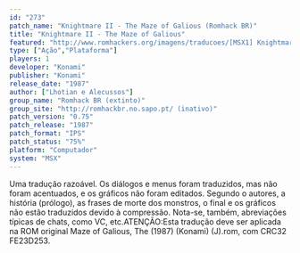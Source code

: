 ```yaml
---
id: "273"
patch_name: "Knightmare II - The Maze of Galious (Romhack BR)"
title: "Knightmare II - The Maze of Galious"
featured: "http://www.romhackers.org/imagens/traducoes/[MSX1] Knightmare II - The Maze of Galious - Romhack BR - 1.png"
type: ["Ação","Plataforma"]
players: 1
developer: "Konami"
publisher: "Konami"
release_date: "1987"
author: ["Lhotian e Alecussos"]
group_name: "Romhack BR (extinto)"
group_site: "http://romhackbr.no.sapo.pt/ (inativo)"
patch_version: "0.75"
patch_release: "1987"
patch_format: "IPS"
patch_status: "75%"
platform: "Computador"
system: "MSX"
---
```


Uma tradução razoável. Os diálogos e menus foram traduzidos, mas não foram acentuados, e os gráficos não foram editados. Segundo o autores, a história (prólogo), as frases de morte dos monstros, o final e os gráficos não estão traduzidos devido à compressão. Nota-se, também, abreviações típicas de chats, como VC, etc.ATENÇÃO:Esta tradução deve ser aplicada na ROM original Maze of Galious, The (1987) (Konami) (J).rom, com CRC32 FE23D253.
